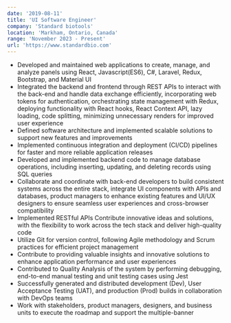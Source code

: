 ```yaml
---
date: '2019-08-11'
title: 'UI Software Engineer'
company: 'Standard biotools'
location: 'Markham, Ontario, Canada'
range: 'November 2023 - Present'
url: 'https://www.standardbio.com'
---
```


- Developed and maintained web applications to create, manage, and analyze panels using React, Javascript(ES6), C#, Laravel, Redux, Bootstrap, and Material UI
- Integrated the backend and frontend through REST APIs to interact with the back-end and handle data exchange efficiently, incorporating web tokens for authentication, orchestrating state management with Redux, deploying functionality with React hooks, React Context API, lazy loading, code splitting, minimizing 
unnecessary renders for improved user experience
- Defined software architecture and implemented scalable solutions to support new features and improvements
- Implemented continuous integration and deployment (CI/CD) pipelines for faster and more reliable application releases
- Developed and implemented backend code to manage database operations, including inserting, updating, and deleting records using SQL queries
- Collaborate and coordinate with back-end developers to build consistent systems across the entire stack, integrate UI components with APIs and databases, product managers to enhance existing features and UI/UX designers to ensure seamless user experiences and cross-browser compatibility 
- Implemented RESTful APIs Contribute innovative ideas and solutions, with the flexibility to work across the tech stack and deliver high-quality code
- Utilize Git for version control, following Agile methodology and Scrum practices for efficient project management
- Contribute to providing valuable insights and innovative solutions to enhance application performance and user experiences
- Contributed to Quality Analysis of the system by performing debugging, end-to-end manual testing and unit testing cases using Jest
- Successfully generated and distributed development (Dev), User Acceptance Testing (UAT), and production (Prod) builds in collaboration with DevOps teams
- Work with stakeholders, product managers, designers, and business units to execute the roadmap and support the multiple-banner
